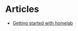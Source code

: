 # Articles

- [Getting started with homelab](https://www.nearshore-it.eu/articles/technologies/getting-started-with-homelab/)
